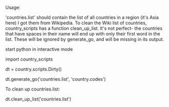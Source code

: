 Usage:

'countries.list' should contain the list of all countries in a region (it's Asia here)
I got them from Wikipedia. To clean the Wiki list of countries, country_scripts has a function clean_up_list. It's not perfect- the countries that have spaces in their name will end up with only their first word in the list. These will be ignored by generate_go, and will be missing in its output.

start python in interactive mode

import country_scripts

dt = country.scripts.Dirty()

dt.generate_go('countries.list', 'country.codes')

<will print the country codes>

To clean up countries.list:

dt.clean_up_list('countries.list')

